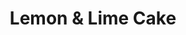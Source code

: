 ---
title: Lemon & Lime Cake
source: From The Caker, by Jordan Rondel
tags: ["baking"]
imgFile: 'lemon-lime-cake.jpg'
time: 25 mins
servings: 12
ingredients:
  - 300g butter, softened  
  - 300g white or caster sugar  
  - 6 eggs  
  - 2 tsp vanilla extract  
  - 300g ground almonds  
  - 75g spelt flour  
  - Zest and juice of 1 large lemon  
  - Zest and juice of 1 large lime  
  - 1 tbsp orange blossom water *(or substitute with orange zest and orange essence)*
icing:
  - 300g cream cheese  
  - 4 tbsp honey  
  - Zest and juice of ½ lemon  
  - ½ tsp vanilla extract
topping:
  - 300g cream cheese  
  - 4 tbsp honey  
  - Zest and juice of ½ lemon  
  - ½ tsp vanilla extract  
method:
  - Preheat oven to 180 degrees Celsius, fan bake. Line three 15cm tins (or two 25 cm tins) with baking paper.
  - Cream the butter and sugar until pale, light and fluffy.
  - Beat in eggs, one at a time, as well as vanilla.
  - Gradually fold in the ground almonds and flour, then the lemon and lime zest and juice and orange blossom water.
  - Divide the batter evenly between the tins.
  - Bake for approximately 30 minutes. The cakes are ready when golden in colour, and a skewer comes out clean.
  - Allow cakes to cool for around 10 minutes before turning out onto a cooling rack.
  - To make the icing beat the cream cheese (ideally with an electric mixer) until smooth. Then add in remaining icing ingredients. You’re aiming for smooth, glossy consistency.
  - Once the cakes are completely cool, spread a layer of icing onto one layer and place another layer directly on top. Repeat the process with the final layer. Top the cake with chosen toppings.
---